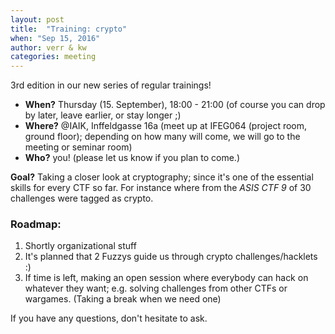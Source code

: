 ```yaml
---
layout: post
title:  "Training: crypto"
when: "Sep 15, 2016"
author: verr & kw
categories: meeting
---
```


3rd edition in our new series of regular trainings!

* **When?** Thursday (15. September), 18:00 - 21:00 (of course you can drop by later, leave earlier, or stay longer ;)
* **Where?** @IAIK, Inffeldgasse 16a (meet up at IFEG064 (project room, ground floor); depending on how many will come, we will go to the meeting or seminar room)
* **Who?** you! (please let us know if you plan to come.)


**Goal?** Taking a closer look at cryptography; since it's one of the essential skills for every CTF so far. For instance where from the *ASIS CTF 9* of 30 challenges were tagged as crypto.

### Roadmap:

1. Shortly organizational stuff
2. It's planned that 2 Fuzzys guide us through crypto challenges/hacklets :)
3. If time is left, making an open session where everybody can hack on whatever they want; e.g. solving challenges from other CTFs or wargames.
(Taking a break when we need one)

If you have any questions, don't hesitate to ask.
